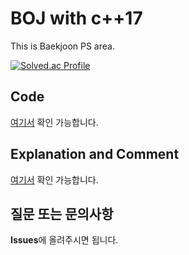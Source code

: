 # BOJ with c++17
This is Baekjoon PS area.

[![Solved.ac Profile](http://mazassumnida.wtf/api/v2/generate_badge?boj=2001joe)](https://solved.ac/2001joe)


## Code
[여기서](problems/) 확인 가능합니다.

## Explanation and Comment
[여기서](commentation/) 확인 가능합니다.

## 질문 또는 문의사항
**Issues**에 올려주시면 됩니다.
